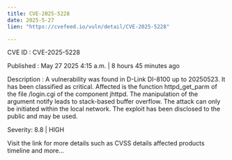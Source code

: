 ```yaml
---
title: CVE-2025-5228
date: 2025-5-27
lien: "https://cvefeed.io/vuln/detail/CVE-2025-5228"

---
```


CVE ID : CVE-2025-5228

Published :  May 27
2025
4:15 a.m. | 8 hours
45 minutes ago

Description : A vulnerability was found in D-Link DI-8100 up to 20250523. It has been classified as critical. Affected is the function httpd_get_parm of the file /login.cgi of the component jhttpd. The manipulation of the argument notify leads to stack-based buffer overflow. The attack can only be initiated within the local network. The exploit has been disclosed to the public and may be used.

Severity: 8.8 | HIGH

Visit the link for more details
such as CVSS details
affected products
timeline
and more...
